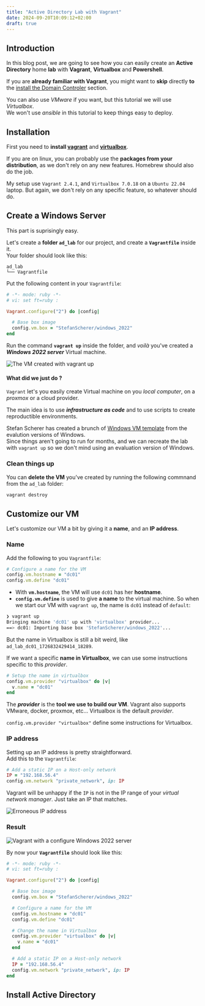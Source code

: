 ```yaml
---
title: "Active Directory Lab with Vagrant"
date: 2024-09-20T10:09:12+02:00
draft: true
---
```


## Introduction

In this blog post, we are going to see how you can easily create an __Active Directory__ home __lab__ with __Vagrant__, __Virtualbox__ and __Powershell__.

If you are __already familiar with Vagrant__, you might want to __skip__ directly __to__ the [install the Domain Controler]() section.


You can also use _VMware_ if you want, but this tutorial we will use _Virtualbox_.  
We won't use _ansible_ in this tutorial to keep things easy to deploy.  

## Installation

First you need to __install [vagrant](https://developer.hashicorp.com/vagrant/install)__ and __[virtualbox](https://www.virtualbox.org/wiki/Downloads)__.


If you are on linux, you can probably use the __packages from your distribution__, as we don't rely on any new features. Homebrew should also do the job.

My setup use `Vagrant 2.4.1`, and `Virtualbox 7.0.18` on a `Ubuntu 22.04` laptop. But again, we don't rely on any specific feature, so whatever should do.


## Create a Windows Server

This part is suprisingly easy.

Let's create a __folder `ad_lab`__ for our project, and create a __`Vagrantfile`__ inside it.  
Your folder should look like this:

```
ad_lab
└── Vagrantfile
```

Put the following content in your `Vagrantfile`:

```ruby
# -*- mode: ruby -*-
# vi: set ft=ruby :

Vagrant.configure("2") do |config|

  # Base box image
  config.vm.box = "StefanScherer/windows_2022"
end
```

Run the command __`vagrant up`__ inside the folder, and _voilà_ you've created a ___Windows 2022 server___ Virtual machine.

![The VM created with `vagrant up`](/ad_lab/vagrant_up_firstrun.png)

#### What did we just do ?

`Vagrant` let's you easily create Virtual machine on you _local computer_, on a _proxmox_ or a cloud provider.

The main idea is to use ___infrastructure as code___ and to use scripts to create reproductible environments.

Stefan Scherer has created a brunch of [Windows VM template](https://app.vagrantup.com/StefanScherer) from the evalution versions of Windows.  
Since things aren't going to run for months, and we can recreate the lab with `vagrant up` so we don't mind using an evaluation version of Windows.

### Clean things up

You can __delete the VM__ you've created by running the following commnand from the `ad_lab` folder:

```bash
vagrant destroy
```


## Customize our VM

Let's customize our VM a bit by giving it a __name__, and an __IP address__.

### Name

Add the following to you  `Vagrantfile`:

```ruby
# Configure a name for the VM
config.vm.hostname = "dc01"
config.vm.define "dc01"
```

* With __`vm.hostname`__, the VM will use `dc01` has her __hostname__.
* __`config.vm.define`__ is used to give __a name__ to the virtual machine. So when we start our VM with `vagrant up`, the name is `dc01` instead of `default`:

```bash
❯ vagrant up
Bringing machine 'dc01' up with 'virtualbox' provider...
==> dc01: Importing base box 'StefanScherer/windows_2022'...
```

But the name in Virtualbox is still a bit weird, like `ad_lab_dc01_1726832429414_18289`.

If we want a specific __name in Virtualbox__, we can use some instructions specific to this _provider_.

```ruby
# Setup the name in virtualbox
config.vm.provider "virtualbox" do |v|
  v.name = "dc01"
end
```

The ___provider___ is the __tool we use to build our VM__. Vagrant also supports VMware, docker, proxmox, etc… Virtualbox is the default _provider_.


`config.vm.provider "virtualbox"` define some instructions for Virtualbox.


### IP address

Setting up an IP address is pretty straightforward.  
Add this to the `Vagrantfile`:

```ruby
# Add a static IP on a Host-only network
IP = "192.168.56.4"
config.vm.network "private_network", ip: IP
```

Vagrant will be unhappy if the `IP` is not in the IP range of your _virtual network manager_. Just take an IP that matches.

![Erroneous IP address](/ad_lab/vagrant_ip_error.png)

### Result

![Vagrant with a configure Windows 2022 server](/ad_lab/vagrant_up_named2.png)

By now your __`Vagrantfile`__ should look like this:

```ruby
# -*- mode: ruby -*-
# vi: set ft=ruby :

Vagrant.configure("2") do |config|

  # Base box image
  config.vm.box = "StefanScherer/windows_2022"

  # Configure a name for the VM
  config.vm.hostname = "dc01"
  config.vm.define "dc01"

  # Change the name in Virtualbox
  config.vm.provider "virtualbox" do |v|
    v.name = "dc01"
  end

  # Add a static IP on a Host-only network
  IP = "192.168.56.4"
  config.vm.network "private_network", ip: IP
end
```

## Install Active Directory


